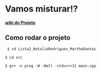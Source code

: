 # Vamos misturar!?

#### [wiki do Projeto](https://github.com/EDAII/Lista2_NataliaRodrigues_MarthaDantas/wiki/Vamos-Misturar!%3F)

## Como rodar o projeto
  `` $ cd Lista2_NataliaRodrigues_MarthaDantas``
  
   ``$ cd src``
   
   ``$ g++ -o prog -W -Wall -std=c++11 main.cpp``
